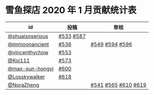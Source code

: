 # 雪鱼探店 2020 年 1 月贡献统计表

| id | 投稿 | 审核 |
| -- | --- | --- |
| [@shuaisoserious](https://github.com/shuaisoserious) | [#533](https://github.com/immoonancient/YTSubtitles/issues/533) [#587](https://github.com/immoonancient/YTSubtitles/issues/587) | |
| [@immoonancient](https://github.com/immoonancient) | [#536](https://github.com/immoonancient/YTSubtitles/issues/536) | [#549](https://github.com/immoonancient/YTSubtitles/issues/549) [#594](https://github.com/immoonancient/YTSubtitles/issues/594) [#596](https://github.com/immoonancient/YTSubtitles/issues/596) |
| [@vincenthychow](https://github.com/vincenthychow) | [#553](https://github.com/immoonancient/YTSubtitles/issues/553) | |
| [@Koi111](https://github.com/Koi111) | [#573](https://github.com/immoonancient/YTSubtitles/issues/573) | |
| [@max-sun-hongyi](https://github.com/max-sun-hongyi) | [#600](https://github.com/immoonancient/YTSubtitles/issues/600) | |
| [@Losskywalker](https://github.com/Losskywalker) | [#618](https://github.com/immoonancient/YTSubtitles/issues/618) | |
| [@NoraZheng](https://github.com/NoraZheng) | | [#541](https://github.com/immoonancient/YTSubtitles/issues/541) [#565](https://github.com/immoonancient/YTSubtitles/issues/565) [#610](https://github.com/immoonancient/YTSubtitles/issues/610) [#619](https://github.com/immoonancient/YTSubtitles/issues/619) |
